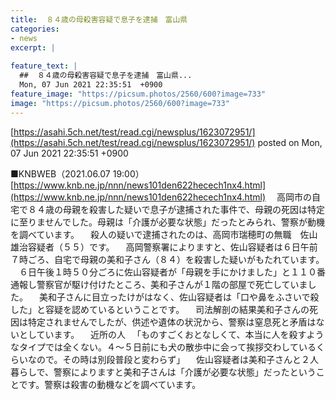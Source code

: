 ```yaml
---
title:  ８４歳の母殺害容疑で息子を逮捕　富山県  
categories:
- news
excerpt: |
  
feature_text: |
  ##  ８４歳の母殺害容疑で息子を逮捕　富山県...
  Mon, 07 Jun 2021 22:35:51  +0900
feature_image: "https://picsum.photos/2560/600?image=733"
image: "https://picsum.photos/2560/600?image=733"
---
```


[https://asahi.5ch.net/test/read.cgi/newsplus/1623072951/](https://asahi.5ch.net/test/read.cgi/newsplus/1623072951/)
posted on Mon, 07 Jun 2021 22:35:51  +0900

<!--more-->

■KNBWEB（2021.06.07 19:00） [https://www.knb.ne.jp/nnn/news101den622hecech1nx4.html](https://www.knb.ne.jp/nnn/news101den622hecech1nx4.html) 　高岡市の自宅で８４歳の母親を殺害した疑いで息子が逮捕された事件で、母親の死因は特定に至りませんでした。母親は「介護が必要な状態」だったとみられ、警察が動機を調べています。 　殺人の疑いで逮捕されたのは、高岡市瑞穂町の無職　佐山雄治容疑者（５５）です。 　高岡警察署によりますと、佐山容疑者は６日午前７時ごろ、自宅で母親の美和子さん（８４）を殺害した疑いがもたれています。 　６日午後１時５０分ごろに佐山容疑者が「母親を手にかけました」と１１０番通報し警察官が駆け付けたところ、美和子さんが１階の部屋で死亡していました。 　美和子さんに目立ったけがはなく、佐山容疑者は「口や鼻をふさいで殺した」と容疑を認めているということです。 　司法解剖の結果美和子さんの死因は特定されませんでしたが、供述や遺体の状況から、警察は窒息死と矛盾はないとしています。 　近所の人 　「ものすごくおとなしくて、本当に人を殺すようなタイプでは全くない。４〜５日前にも犬の散歩中に会って挨拶交わしているくらいなので。その時は別段普段と変わらず」 　佐山容疑者は美和子さんと２人暮らしで、警察によりますと美和子さんは「介護が必要な状態」だったということです。警察は殺害の動機などを調べています。
